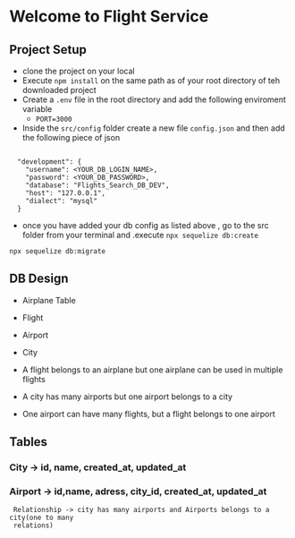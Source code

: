 # Welcome to Flight Service

## Project Setup
- clone the project on your local
- Execute `npm install` on the same path as of your root directory of teh downloaded
project
- Create a `.env` file in the root directory and add the following enviroment variable
  - `PORT=3000`
- Inside the `src/config` folder create a new file `config.json` and then add the
following piece of json

```
 
  "development": {
    "username": <YOUR_DB_LOGIN_NAME>,
    "password": <YOUR_DB_PASSWORD>,
    "database": "Flights_Search_DB_DEV",
    "host": "127.0.0.1",
    "dialect": "mysql"
  }

```
- once you have added your db config as listed above , go to the src folder from
your terminal and .execute `npx sequelize db:create`

`npx sequelize db:migrate`

## DB Design
 - Airplane Table
 - Flight
 - Airport
 - City

 - A flight belongs to an airplane but one airplane can be used in multiple flights
 - A city has many airports but one airport belongs to a city
 - One airport can have many flights, but a flight belongs to one airport


 ## Tables

 ### City -> id, name, created_at, updated_at
 ### Airport -> id,name, adress, city_id, created_at, updated_at
     Relationship -> city has many airports and Airports belongs to a city(one to many
     relations)